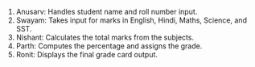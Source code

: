 1) Anusarv: Handles student name and roll number input.
2) Swayam: Takes input for marks in English, Hindi, Maths, Science, and SST.
3) Nishant: Calculates the total marks from the subjects.
4) Parth: Computes the percentage and assigns the grade.
5) Ronit: Displays the final grade card output.
